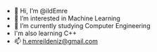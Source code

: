 - 👋 Hi, I’m @ildEmre
- 👀 I’m interested in Machine Learning
- 🌱 I’m currently studying Computer Engineering
-    I'm also learning C++
- 📫 h.emreildeniz@gmail.com

<!---
ildEmre/ildEmre is a ✨ special ✨ repository because its `README.md` (this file) appears on your GitHub profile.
You can click the Preview link to take a look at your changes.
--->
